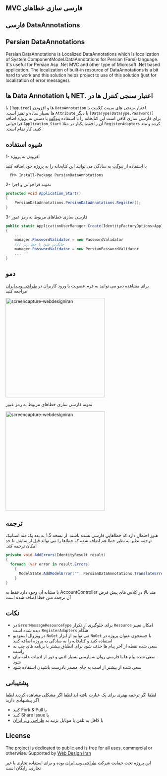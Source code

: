 ## &#x202b;فارسی سازی خطاهای MVC
## &#x202b;DataAnnotations فارسی
## Persian DataAnnotations
Persian DataAnnotations is Localized DataAnnotations which is localization of System.ComponentModel.DataAnnotations for Persian (Farsi) language. It's useful for Persian Asp .Net MVC and other type of Microsoft .Net based application.
The localization of built-in resource of DataAnnotations is a bit hard to work and this solution helps project to use of this solution (just for localization of error messages).

## &#x202b;اعتبار سنجی کنترل ها در .NET با Data Annotation ها
&#x202b;اعتبار سنجی های سمت کلاینت با `DataAnnotation` ها و افزودن `[Required]` یا `[DataType(DataType.Password)]` یا دیگر `Attribute` ها بسیار ساده و تمیز است. برای فارسی سازی کافی است این کتابخانه را با استفاده [نیوگت](https://nuget.org/packages/PersianDataAnnotations) یا دستی به پروژه اضافه کرده و متد `RegisterAdapters` آن را فقط یکبار در مثلا `Application_Start` فراخوانی کنید. کار تمام است. 


## شیوه استفاده

  1- افزودن به پروژه
  
با استفاده از [نیوگت](https://nuget.org/packages/PersianDataAnnotations) به سادگی می توانید این کتابخانه را به پروژه خود اضافه کنید

```
  PM> Install-Package PersianDataAnnotations
```

  2- نمونه فراخوانی و اجرا
```c#
protected void Application_Start()
{
    PersianDataAnnotations.PersianDataAnnotations.Register();
}
```

  3- فارسی سازی خطاهای مربوط به رمز عبور
```c#
public static ApplicationUserManager Create(IdentityFactoryOptions<ApplicationUserManager> options, IOwinContext context) 
{
    ...
    manager.PasswordValidator = new PasswordValidator 
    /// جایگزین شود با خط زیر
  	manager.PasswordValidator = new PersianPasswordValidator
    ...
}
```

## دمو
برای مشاهده دمو می توانید به فرم عضویت یا ورود کاربران در [طراحی وب ایران](http://webdesigniran.com) مراجعه کنید

<img alt="screencapture-webdesigniran" src="https://cloud.githubusercontent.com/assets/6195199/7538227/bfcb8226-f5b3-11e4-9bcc-b13baef6a4b7.png" width="320">

نمونه فارسی سازی خطاهای مربوط به رمز عبور

<img alt="screencapture-webdesigniran" src="https://cloud.githubusercontent.com/assets/6195199/7716477/dd77299a-fea7-11e4-8b85-695e9f919f00.png" width="320">

## ترجمه
&#x202b;‫هنوز احتمال دارد که خطاهایی فارسی نشده باشند. از نسخه 1.5 به بعد یک متد استاتیک ترجمه نظیر به نظیر خطا هم اضافه شده که خطاها را می تواند قبل از نمایش تا حد امکان ترجمه کند.
```c#
private void AddErrors(IdentityResult result)
{
  foreach (var error in result.Errors)
	{
	  ModelState.AddModelError("", PersianDataAnnotations.TranslateError.Translate(error));
	}
}
```
&#x202b; متد بالا در کلاس های پیش فرض AccountController یا مشابه آن وجود دارد فقط به آن ترجمه متن خطا اضافه شده است


## نکات
*	&#x202b;امکان تغییر `Resource` برای جلوگیری از تکرار `ErrorMessageResourceType` در هنگام `RegisterAdapters` دیده شده است
*	&#x202b;با جستجوی عنوان پروژه در `NuGet` می توانید از ابزار `NuGet` در ویژوال استودیو استفاده کنید و کتابخانه را به سادگی به پروژه اضافه کنید
*	سعی شده نقطه از آخر پیام ها حذف شود برای انطباق بیشتر با برنامه های چپ به راست
*	سعی شده پیام ها با فارسی روان نه پارسی بسیار ادبی و دور از ادبیات عامه بیان شود
*	سعی شده از بیشتر از است به جای مصدر نادرست باشیدن استفاده شود


## پشتیبانی
لطفا اگر ترجمه بهتری برای یک عبارت یافته اید
لطفا اگر مشکلی مشاهده کردید
لطفا اگر پیشنهادی دارید
- &#x202b;یا Fork & Pull کنید
- &#x202b;یا Share Issue کنید
- &#x202b;یا لااقل یه تلفن یا موبایل بزنید به [طراحی وب ایران](http://webdesigniran.com)

## <a name="license"></a> License

The project is dedicated to public and is free for all uses, commercial or otherwise.
Supported by [Web Design Iran](http://webdesigniran.com)

این پروژه تحت حمایت شرکت 
[طراحی وب ایران](http://webdesigniran.com)
 بوده و برای استفاده تجاری یا غیر تجاری، رایگان است


